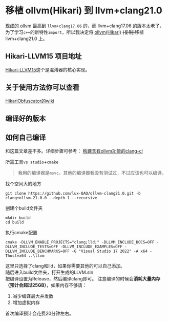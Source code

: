 # 移植 ollvm(Hikari) 到 llvm+clang21.0
[现成的 ollvm](https://github.com/GreenDamTan/llvm-project_ollvm) 最高到 `llvm+clang17.06` 的，而 llvm+clang17.06 的版本太老了，为了学习`c++`的新特性`import`，所以我决定将 [ollvm(Hikari)](https://github.com/61bcdefg/Hikari-LLVM15) ~~(复制)~~移植 llvm+clang21.0 上。 
## Hikari-LLVM15 项目地址
[Hikari-LLVM15](https://github.com/61bcdefg/Hikari-LLVM15)这个是混淆器的核心实现。 

## 关于使用方法你可以查看
[HikariObfuscator的wiki](https://github.com/HikariObfuscator/Hikari/wiki/Usage)

## 编译好的版本


## 如何自己编译

和这篇文章差不多。详细步骤可参考：
[构建含有ollvm功能的clang-cl](https://www.bilibili.com/opus/943544163969794072)

所需工具`vs studio`+`cmake`
> 我用的编译器是`msvc`。其他的编译器我没有测试过，不过应该也可以编译。   

找个空间大的地方
``` shell
git clone https://github.com/lux-QAQ/ollvm-clang21.0.git -b clang+ollvm-21.0.0 --depth 1 --recursive
```
创建个build文件夹
``` shell
mkdir build
cd build
```
执行cmake配置
``` shell
cmake -DLLVM_ENABLE_PROJECTS="clang;lld;" -DLLVM_INCLUDE_DOCS=OFF -DLLVM_INCLUDE_TESTS=OFF -DLLVM_INCLUDE_EXAMPLES=OFF -DLLVM_INCLUDE_BENCHMARKS=OFF -G "Visual Studio 17 2022" -A x64 -Thost=x64 ..\llvm
```
这里只选择了clang和lld，如果你需要其他的可以自己添加。   
随后进入build文件夹，打开生成的LLVM.sln   
把编译设置为Release，然后编译clang即可。
注意编译的时候会**消耗大量内存（预计会超过25GB）**，如果内存不够请：
1. 减少编译最大并发数
2. 增加虚拟内存

首次编译预计会花费20分钟左右。







